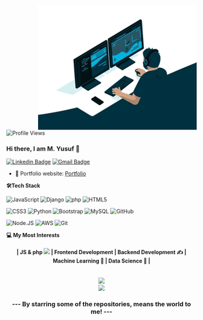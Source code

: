 <img align="right" src="https://github.com/enginoir/enginoir/blob/main/giphy.gif" alt="Coder GIF" width="420" height="330">

![Profile Views](https://komarev.com/ghpvc/?username=enginoir&style=plastic&label=GHub+Views)

### Hi there, I am M. Yusuf 👋

[![Linkedin Badge](https://img.shields.io/badge/-myusufsubhan-blue?style=flat-square&logo=Linkedin&logoColor=white&link=https://www.linkedin.com/in/myusuf/)](https://www.linkedin.com/in/muhammad-yusuf-subhan/)
[![Gmail Badge](https://img.shields.io/badge/-yusufsubhanj@gmail.com-c14438?style=flat-square&logo=Gmail&logoColor=white&link=mailto:yusufsubhanj@gmail.com)](mailto:yusufsubhanj@gmail.com)

- 🎯 Portfolio website: [Portfolio](https://enginoir.github.io/)

**🛠Tech Stack**

![JavaScript](https://img.shields.io/badge/javascript-000000?style=flat&logo=javascript)
![Django](https://img.shields.io/badge/-Django-000000?style=flat&logo=Django)
![php](https://img.shields.io/badge/php-000000?style=flat)
![HTML5](https://img.shields.io/badge/-HTML5-000000?style=flat&logo=HTML5)

![CSS3](https://img.shields.io/badge/-CSS3-000000?style=flat&logo=CSS3)
![Python](https://img.shields.io/badge/-Python-000000?style=flat&logo=python)
![Bootstrap](https://img.shields.io/badge/-Bootstrap-000000?style=flat&logo=bootstrap)
![MySQL](https://img.shields.io/badge/-MySQL-000000?style=flat&logo=MySQL)
![GitHub](https://img.shields.io/badge/-GitHub-000000?style=flat&logo=github&logoColor=FFFFFF)

![Node.JS](https://img.shields.io/npm/v/npm.svg?logo=nodedotjs)
![AWS](https://img.shields.io/badge/AWS-000000?style=flat-square&logo=amazon-aws)
![Git](https://img.shields.io/badge/-Git-000000?style=flat&logo=git&logoColor=F05032)


**💻 My Most Interests**
    <h4 align="center">
       | JS & php <img src="https://media.giphy.com/media/WUlplcMpOCEmTGBtBW/giphy.gif" width="30"> | Frontend Development | Backend Development ✍️ | Machine Learning 🧐 | Data Science 😬 |      
    </h4>

<br/>
<div align="center">
    <a href="https://github.com/enginoir">
        <img src="http://github-profile-summary-cards.vercel.app/api/cards/profile-details?username=enginoir&theme=react" />
    </a>
</div>
<div align="center">
    <a href="https://github.com/enginoir">
        <img src="http://github-profile-summary-cards.vercel.app/api/cards/repos-per-language?username=enginoir&theme=react" />
    </a>
</div>

<div align="center">
    <h3 align="center">--- By starring some of the repositories, means the world to me! ---</h3>
</div>
